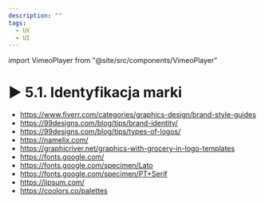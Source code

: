 ```yaml
---
description: ""
tags:
  - UX
  - UI
---
```


import VimeoPlayer from "@site/src/components/VimeoPlayer"

# ▶️ 5.1. Identyfikacja marki

<VimeoPlayer videoId="639743833" />

- https://www.fiverr.com/categories/graphics-design/brand-style-guides
- https://99designs.com/blog/tips/brand-identity/
- https://99designs.com/blog/tips/types-of-logos/
- https://namelix.com/
- https://graphicriver.net/graphics-with-grocery-in-logo-templates
- https://fonts.google.com/
- https://fonts.google.com/specimen/Lato
- https://fonts.google.com/specimen/PT+Serif
- https://lipsum.com/
- https://coolors.co/palettes
